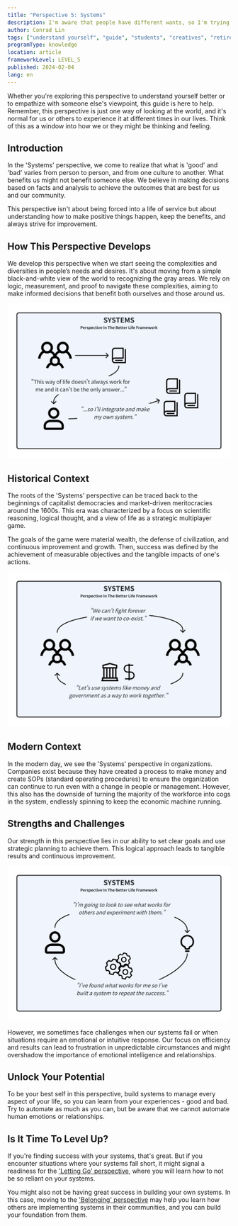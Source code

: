 ```yaml
---
title: "Perspective 5: Systems"
description: I'm aware that people have different wants, so I'm trying to create a system that would help everyone get what they want.
author: Conrad Lin
tags: ["understand yourself", "guide", "students", "creatives", "retirees"]
programType: knowledge
location: article
frameworkLevel: LEVEL_5
published: 2024-02-04
lang: en
---
```


<InfoBanner shouldCenter emoji=":bulb:">
  Whether you're exploring this perspective to understand yourself better or to empathize with someone else's viewpoint, this guide is here to help. Remember, this perspective is just one way of looking at the world, and it's normal for us or others to experience it at different times in our lives. Think of this as a window into how we or they might be thinking and feeling.
</InfoBanner>

## Introduction

In the 'Systems' perspective, we come to realize that what is 'good' and 'bad' varies from person to person, and from one culture to another. What benefits us might not benefit someone else. We believe in making decisions based on facts and analysis to achieve the outcomes that are best for us and our community.

This perspective isn't about being forced into a life of service but about understanding how to make positive things happen, keep the benefits, and always strive for improvement.

## How This Perspective Develops

We develop this perspective when we start seeing the complexities and diversities in people’s needs and desires. It's about moving from a simple black-and-white view of the world to recognizing the gray areas. We rely on logic, measurement, and proof to navigate these complexities, aiming to make informed decisions that benefit both ourselves and those around us.

![Image](../../../../framework/5_a.jpg)

## Historical Context

The roots of the 'Systems' perspective can be traced back to the beginnings of capitalist democracies and market-driven meritocracies around the 1600s. This era was characterized by a focus on scientific reasoning, logical thought, and a view of life as a strategic multiplayer game.

The goals of the game were material wealth, the defense of civilization, and continuous improvement and growth. Then, success was defined by the achievement of measurable objectives and the tangible impacts of one's actions.  

![Image](../../../../framework/5_c.jpg)

## Modern Context

In the modern day, we see the 'Systems' perspective in organizations. Companies exist because they have created a process to make money and create SOPs (standard operating procedures) to ensure the organization can continue to run even with a change in people or management. However, this also has the downside of turning the majority of the workforce into cogs in the system, endlessly spinning to keep the economic machine running.

## Strengths and Challenges

Our strength in this perspective lies in our ability to set clear goals and use strategic planning to achieve them. This logical approach leads to tangible results and continuous improvement.

![Image](../../../../framework/5_b.jpg)

However, we sometimes face challenges when our systems fail or when situations require an emotional or intuitive response. Our focus on efficiency and results can lead to frustration in unpredictable circumstances and might overshadow the importance of emotional intelligence and relationships.

## Unlock Your Potential

To be your best self in this perspective, build systems to manage every aspect of your life, so you can learn from your experiences - good and bad. Try to automate as much as you can, but be aware that we cannot automate human emotions or relationships.

## Is It Time To Level Up?

If you're finding success with your systems, that's great. But if you encounter situations where your systems fall short, it might signal a readiness for the ['Letting Go' perspective](/unlock-your-potential/programs/guide-6), where you will learn how to not be so reliant on your systems.

You might also not be having great success in building your own systems. In this case, moving to the ['Belonging' perspective](/unlock-your-potential/programs/guide-4) may help you learn how others are implementing systems in their communities, and you can build your foundation from them.